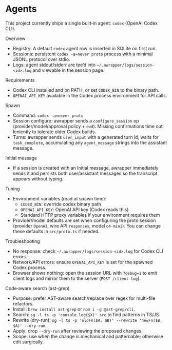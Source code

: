 # Agents

This project currently ships a single built‑in agent: `codex` (OpenAI Codex CLI).

Overview

- Registry: A default `codex` agent row is inserted in SQLite on first run.
- Sessions: persistent `codex -a=never proto` process with a minimal JSONL protocol over stdio.
- Logs: agent stdout/stderr are tee’d into `~/.awrapper/logs/session-<id>.log` and viewable in the session page.

Requirements

- Codex CLI installed and on PATH, or set `CODEX_BIN` to the binary path.
- `OPENAI_API_KEY` available in the Codex process environment for API calls.

Spawn

- Command: `codex -a=never proto`
- Session configure: awrapper sends a `configure_session` op (provider/model/approval policy + `cwd`). Missing confirmations time out leniently to tolerate older Codex builds.
- Turns: awrapper sends `user_input` with a generated turn id, waits for `task_complete`, accumulating any `agent_message` strings into the assistant message.

Initial message

- If a session is created with an Initial message, awrapper immediately sends it and persists both user/assistant messages so the transcript appears without typing.

Tuning

- Environment variables (read at spawn time):
  - `CODEX_BIN`: override codex binary path
  - `OPENAI_API_KEY`: OpenAI API key (Codex reads this)
  - Standard HTTP proxy variables if your environment requires them
- Provider/model defaults are set when configuring the proto session (provider `OpenAI`, wire API `responses`, model `o4-mini`). You can change these defaults in `src/proto.ts` if needed.

Troubleshooting

- No response: check `~/.awrapper/logs/session-<id>.log` for Codex CLI errors.
- Network/API errors: ensure `OPENAI_API_KEY` is set for the spawned Codex process.
- Browser shows nothing: open the session URL with `?debug=1` to emit client logs and mirror them to the server (`POST /client-log`).

Code‑aware search (ast-grep)

- Purpose: prefer AST-aware search/replace over regex for multi-file refactors.
- Install: `brew install ast-grep` or `npm i -g @ast-grep/cli`.
- Search: `sg -l ts -p 'console.log($X)' src` to find patterns in TS/JS.
- Rewrite (dry-run): `sg -l ts -p 'oldFn($A, $B)' --rewrite 'newFn($B, $A)' --dry-run`.
- Apply: drop `--dry-run` after reviewing the proposed changes.
- Scope: use when the change is mechanical and patternable; otherwise edit surgically.

